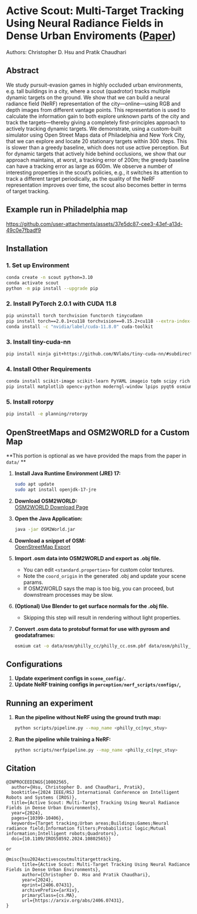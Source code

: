 # Active Scout: Multi-Target Tracking Using Neural Radiance Fields in Dense Urban Enviroments ([Paper](https://arxiv.org/abs/2406.07431))
Authors: Christopher D. Hsu and Pratik Chaudhari

## Abstract
We study pursuit-evasion games in highly occluded urban environments, e.g. tall buildings in a city, where a scout (quadrotor) tracks multiple dynamic targets on the ground. We show that we can build a neural radiance field (NeRF) representation of the city—online—using RGB and depth images from different vantage points. This representation is used to calculate the information gain to both explore unknown parts of the city and track the targets—thereby giving a completely
first-principles approach to actively tracking dynamic targets. We demonstrate, using a custom-built simulator using Open Street Maps data of Philadelphia and New York City, that we can explore and locate 20 stationary targets within 300 steps. This is slower than a greedy baseline, which does not use active perception. But for dynamic targets that actively hide behind
occlusions, we show that our approach maintains, at worst, a tracking error of 200m; the greedy baseline can have a tracking error as large as 600m. We observe a number of interesting
properties in the scout’s policies, e.g., it switches its attention to track a different target periodically, as the quality of the NeRF representation improves over time, the scout also becomes better in terms of target tracking.

## Example run in Philadelphia map

https://github.com/user-attachments/assets/37e5dc87-cee3-43ef-a13d-49c0e7fbadf9

## Installation

### 1. Set up Environment

```bash
conda create -n scout python=3.10
conda activate scout
python -m pip install --upgrade pip
```

### 2. Install PyTorch 2.0.1 with CUDA 11.8

```bash
pip uninstall torch torchvision functorch tinycudann
pip install torch==2.0.1+cu118 torchvision==0.15.2+cu118 --extra-index-url https://download.pytorch.org/whl/cu118
conda install -c "nvidia/label/cuda-11.8.0" cuda-toolkit
```

### 3. Install tiny-cuda-nn

```bash
pip install ninja git+https://github.com/NVlabs/tiny-cuda-nn/#subdirectory=bindings/torch
```

### 4. Install Other Requirements

```bash
conda install scikit-image scikit-learn PyYAML imageio tqdm scipy rich
pip install matplotlib opencv-python moderngl-window lpips pyqt6 osmium ipdb imgui pywavefront seaborn
```

### 5. Install rotorpy

```bash
pip install -e planning/rotorpy
```

## OpenStreetMaps and OSM2WORLD for a Custom  Map

**This portion is optional as we have provided the maps from the paper in `data/` **

1. **Install Java Runtime Environment (JRE) 17:**
   ```bash
   sudo apt update
   sudo apt install openjdk-17-jre
   ```

2. **Download OSM2WORLD:**  
   [OSM2WORLD Download Page](https://osm2world.org/download/)

3. **Open the Java Application:**
   ```bash
   java -jar OSM2World.jar
   ```

4. **Download a snippet of OSM:**  
   [OpenStreetMap Export](https://www.openstreetmap.org/export#map=16/39.9539/-75.1692)

5. **Import .osm data into OSM2WORLD and export as .obj file.**  
   - You can edit `<standard.properties>` for custom color textures.
   - Note the `coord_origin` in the generated .obj and update your scene params.
   - If OSM2WORLD says the map is too big, you can proceed, but downstream processes may be slow.

6. **(Optional) Use Blender to get surface normals for the .obj file.**  
   - Skipping this step will result in rendering without light properties.

7. **Convert .osm data to protobuf format for use with pyrosm and geodataframes:**
   ```bash
   osmium cat -o data/osm/philly_cc/philly_cc.osm.pbf data/osm/philly_cc/philly_cc.osm
   ```

## Configurations

1. **Update experiment configs in `scene_config/`.**
2. **Update NeRF training configs in `perception/nerf_scripts/configs/`,**

## Running an experiment

1. **Run the pipeline without NeRF using the ground truth map:**
   ```bash
   python scripts/pipeline.py --map_name <philly_cc|nyc_stuy>
   ```

2. **Run the pipeline while training a NeRF:**
   ```bash
   python scripts/nerfpipeline.py --map_name <philly_cc|nyc_stuy>
   ```

## Citation
```
@INPROCEEDINGS{10802565,
  author={Hsu, Christopher D. and Chaudhari, Pratik},
  booktitle={2024 IEEE/RSJ International Conference on Intelligent Robots and Systems (IROS)}, 
  title={Active Scout: Multi-Target Tracking Using Neural Radiance Fields in Dense Urban Environments}, 
  year={2024},
  pages={10399-10406},
  keywords={Target tracking;Urban areas;Buildings;Games;Neural radiance field;Information filters;Probabilistic logic;Mutual information;Intelligent robots;Quadrotors},
  doi={10.1109/IROS58592.2024.10802565}}

or

@misc{hsu2024activescoutmultitargettracking,
      title={Active Scout: Multi-Target Tracking Using Neural Radiance Fields in Dense Urban Environments}, 
      author={Christopher D. Hsu and Pratik Chaudhari},
      year={2024},
      eprint={2406.07431},
      archivePrefix={arXiv},
      primaryClass={cs.MA},
      url={https://arxiv.org/abs/2406.07431}, 
}
```

